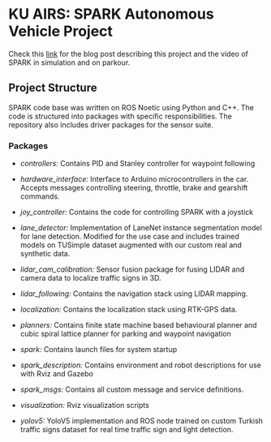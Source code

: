 # KU AIRS: SPARK Autonomous Vehicle Project

Check this [link](https://eneserciyes.github.io/projects/spark/) for the blog post describing this project and the video of SPARK in simulation and on parkour. 

## Project Structure
SPARK code base was written on ROS Noetic using Python and C++. The code is structured into packages with specific responsibilities. The repository also includes driver packages for the sensor suite. 

### Packages
 
- *controllers:* Contains PID and Stanley controller for waypoint following
- *hardware_interface:* Interface to Arduino microcontrollers in the car. Accepts messages controlling steering, throttle, brake and gearshift commands. 
- *joy_controller:* Contains the code for controlling SPARK with a joystick
- *lane_detector:* Implementation of LaneNet instance segmentation model for lane detection. Modified for the use case and includes trained models on TUSimple dataset augmented with our custom real and synthetic data. 
- *lidar_cam_calibration:* Sensor fusion package for fusing LIDAR and camera data to localize traffic signs in 3D. 
- *lidar_following:* Contains the navigation stack using LIDAR mapping.
- *localization:* Contains the localization stack using RTK-GPS data.

- *planners:* Contains finite state machine based behavioural planner and cubic spiral lattice planner for parking and waypoint navigation
- *spark:* Contains launch files for system startup
- *spark_description:* Contains environment and robot descriptions for use with Rviz and Gazebo
- *spark_msgs:* Contains all custom message and service definitions.
- *visualization:* Rviz visualization scripts
- *yolov5:* YoloV5 implementation and ROS node trained on custom Turkish traffic signs dataset for real time traffic sign and light detection. 



<!-- KU AIRS: SPARK is a team founded in 2020 in Koç University, Istanbul with the goal of providing a place where students who wishes to go beyond courses to create significant projects can gather. First major project of SPARK team was building an autonomous car for Teknofest Robotaxi competition. Among 30 finalists, SPARK became one of the 5 teams that was able to complete the parkour.  -->

